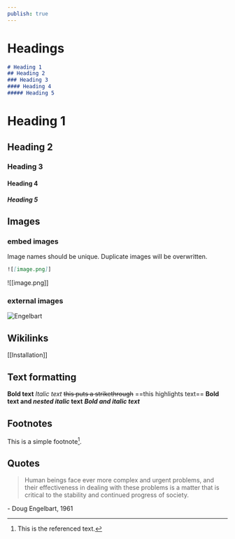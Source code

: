 ```yaml
---
publish: true
---
```


# Headings

```markdown
# Heading 1
## Heading 2
### Heading 3
#### Heading 4
##### Heading 5
```


# Heading 1
## Heading 2
### Heading 3
#### Heading 4
##### Heading 5


## Images

### embed images
Image names should be unique. Duplicate images will be overwritten.

```markdown
![[image.png]]
```

![[image.png]]

### external images

![Engelbart](https://history-computer.com/ModernComputer/Basis/images/Engelbart.jpg)

## Wikilinks

[[Installation]]

## Text formatting

**Bold text**
*Italic text*
~~this puts a strikethrough~~
==this highlights text==
**Bold text and _nested italic_ text**
***Bold and italic text***

## Footnotes

This is a simple footnote[^1].

## Quotes

> Human beings face ever more complex and urgent problems, and their effectiveness in dealing with these problems is a matter that is critical to the stability and continued progress of society.

\- Doug Engelbart, 1961


[^1]: This is the referenced text.
[^2]: Add 2 spaces at the start of each new line.
  This lets you write footnotes that span multiple lines.
[^note]: Named footnotes still appear as numbers, but can make it easier to identify and link references.
